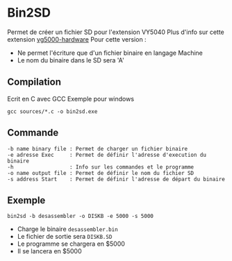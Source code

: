 # Bin2SD

Permet de créer un fichier SD pour l'extension VY5040
Plus d'info sur cette extension [vg5000-hardware](https://sites.google.com/view/vg5000-hardware/vg5k-new-hardware/presentation?authuser=0)
Pour cette version :
- Ne permet l'écriture que d'un fichier binaire en langage Machine
- Le nom du binaire dans le SD sera 'A'

## Compilation

Ecrit en C avec GCC
Exemple pour windows 

`gcc sources/*.c -o bin2sd.exe`

## Commande


    -b name binary file : Permet de charger un fichier binaire
    -e adresse Exec     : Permet de définir l'adresse d'execution du binaire
    -h                  : Info sur les commandes et le programme
    -o name output file : Permet de définir le nom du fichier SD
    -s address Start    : Permet de définir l'adresse de départ du binaire

## Exemple

`bin2sd -b desassembler -o DISKB -e 5000 -s 5000`

- Charge le binaire `desassembler.bin`
- Le fichier de sortie sera `DISKB.SD`
- Le programme se chargera en $5000
- Il se lancera en $5000
